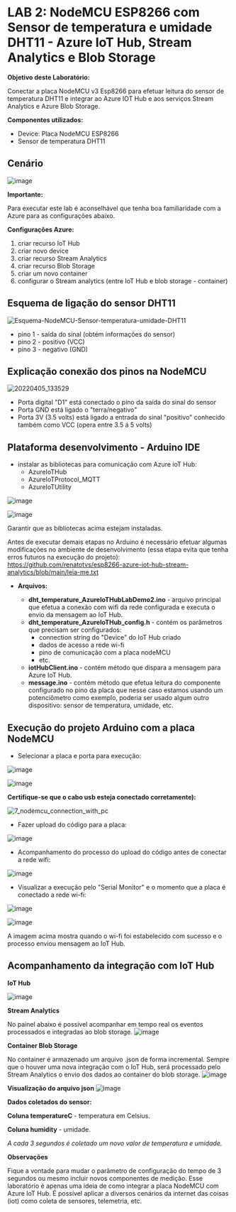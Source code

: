 # LAB 2: NodeMCU ESP8266 com Sensor de temperatura e umidade DHT11 - Azure IoT Hub, Stream Analytics e Blob Storage

**Objetivo deste Laboratório:**

Conectar a placa NodeMCU v3 Esp8266 para efetuar leitura do sensor de temperatura DHT11 e integrar ao Azure IOT Hub e aos serviços Stream Analytics e Azure Blob Storage.

**Componentes utilizados:**
+ Device: Placa NodeMCU ESP8266
+ Sensor de temperatura DHT11

## Cenário

![image](https://user-images.githubusercontent.com/42357180/160649317-bd5b9dd5-f8dc-4881-b169-b752374759bd.png)

**Importante:**

Para executar este lab é aconselhável que tenha boa familiaridade com a Azure para as configurações abaixo.

**Configurações Azure:**

1) criar recurso IoT Hub
2) criar novo device
3) criar recurso Stream Analytics
4) criar recurso Blob Storage
5) criar um novo container
6) configurar o Stream analytics (entre IoT Hub e blob storage - container)

## Esquema de ligação do sensor DHT11

![Esquema-NodeMCU-Sensor-temperatura-umidade-DHT11](https://user-images.githubusercontent.com/42357180/161806798-4f3b6a5d-d0e5-41b2-9e44-2768d5592678.png)

+ pino 1 - saída do sinal (obtém informações do sensor)
+ pino 2 - positivo (VCC)
+ pino 3 - negativo (GND)

## Explicação conexão dos pinos na NodeMCU
![20220405_133529](https://user-images.githubusercontent.com/42357180/161809434-06761e12-5262-4b6a-ad3a-319470355076.jpg)

+ Porta digital "D1" está conectado o pino da saída do sinal do sensor
+ Porta GND está ligado o "terra/negativo"
+ Porta 3V (3.5 volts) está ligado a entrada do sinal "positivo" conhecido também como VCC (opera entre 3.5 á 5 volts)

## Plataforma desenvolvimento - Arduino IDE
  + instalar as bibliotecas para comunicação com Azure ioT Hub:
    + AzureIoTHub
    + AzureIoTProtocol_MQTT
    + AzureIoTUtility

  ![image](https://user-images.githubusercontent.com/42357180/160653305-c49cb487-9546-41ec-9b90-fd56b5cb1a18.png)
  
  ![image](https://user-images.githubusercontent.com/42357180/160653744-185c765e-4a9d-423e-bf7b-05c407bde374.png)
  
  Garantir que as bibliotecas acima estejam instaladas.
  
  Antes de executar demais etapas no Arduino é necessário efetuar algumas modificações no ambiente de desenvolvimento (essa etapa evita que tenha erros futuros na execução do projeto): 
  https://github.com/renatotvs/esp8266-azure-iot-hub-stream-analytics/blob/main/leia-me.txt
  
  + **Arquivos:**
  
    + **dht_temperature_AzureIoTHubLabDemo2.ino** -  arquivo principal que efetua a conexão com wifi da rede configurada e executa o envio da mensagem ao IoT Hub.
    + **dht_temperature_AzureIoTHub_config.h** - contém os parâmetros que precisam ser configurados:
      + connection string do "Device" do IoT Hub criado
      + dados de acesso a rede wi-fi
      + pino de comunicação com a placa nodeMCU
      + etc.
    + **iotHubClient.ino** - contém método que dispara a mensagem para Azure IoT Hub.
    + **message.ino** - contém método que efetua leitura do componente configurado no pino da placa que nesse caso estamos usando um potenciômetro como exemplo, poderia ser usado algum outro dispositivo: sensor de temperatura, umidade, etc.
 
## Execução do projeto Arduino com a placa NodeMCU

+ Selecionar a placa e porta para execução:

![image](https://user-images.githubusercontent.com/42357180/161621665-b6b331e4-19ca-43fe-b29d-b581910e0ae0.png)

![image](https://user-images.githubusercontent.com/42357180/161625136-bc8c8da4-156b-438f-936e-4502331a4804.png)


**Certifique-se que o cabo usb esteja conectado corretamente):**

![7_nodemcu_connection_with_pc](https://user-images.githubusercontent.com/42357180/161812642-60120370-f9b3-463f-a0f9-e858eaba970e.png)

+ Fazer upload do código para a placa:

![image](https://user-images.githubusercontent.com/42357180/161621162-45d9ade3-512f-4d48-be1c-c4f1680fd001.png)

+ Acompanhamento do processo do upload do código antes de conectar a rede wifi:

![image](https://user-images.githubusercontent.com/42357180/161619292-05cc18f1-c5d9-42ef-a815-e2aa74117f76.png)

+ Visualizar a execução pelo "Serial Monitor" e o momento que a placa é conectado a rede wi-fi:

![image](https://user-images.githubusercontent.com/42357180/161620081-dbbf839b-1983-404a-b7ca-820aab6e48bb.png)

![image](https://user-images.githubusercontent.com/42357180/161623867-e38825aa-97a1-44cb-8af6-736554ef1396.png)

A imagem acima mostra quando o wi-fi foi estabelecido com sucesso e o processo enviou mensagem ao IoT Hub.

## Acompanhamento da integração com IoT Hub

**IoT Hub**

![image](https://user-images.githubusercontent.com/42357180/160660183-64d0b0ab-516d-43a7-9b8f-40228696e629.png)

**Stream Analytics**

No painel abaixo é possível acompanhar em tempo real os eventos processados e integradas ao blob storage.
![image](https://user-images.githubusercontent.com/42357180/160661942-2bf770f0-9d06-4bb5-963c-777f8be36767.png)

**Container Blob Storage**

No container é armazenado um arquivo .json de forma incremental. Sempre que o houver uma nova integração com o IoT Hub, será processado pelo Stream Analytics o envio dos dados ao container do blob storage.
![image](https://user-images.githubusercontent.com/42357180/160661344-7fee93fd-41cd-495b-af26-8c2d49d3a7eb.png)

**Visualização do arquivo json**
![image](https://user-images.githubusercontent.com/42357180/161624415-8867872a-a0f9-4491-aaca-cf18ead62106.png)

**Dados coletados do sensor:**

**Coluna temperatureC** - temperatura em Celsius.

**Coluna humidity** - umidade.

*A cada 3 segundos é coletado um novo valor de temperatura e umidade.*

**Observações**

Fique a vontade para mudar o parãmetro de configuração do tempo de 3 segundos ou mesmo incluir novos componentes de medição.
Esse laboratório é apenas uma ideia de como integrar a placa NodeMCU com Azure IoT Hub.
É possível aplicar a diversos cenários da internet das coisas (iot) como coleta de sensores, telemetria, etc.
